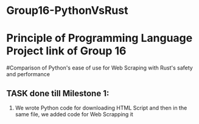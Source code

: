 # Group16-PythonVsRust
# Principle of Programming Language Project link of Group 16

 #Comparison of Python's ease of use for Web Scraping with Rust's safety and performance 
 ##  TASK done till Milestone 1:
1. We wrote Python code for downloading HTML Script and then in the same file, we added code for Web Scrapping it 
     
